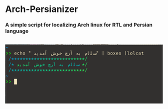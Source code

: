 # Arch-Persianizer
### A simple script for localizing Arch linux for RTL and Persian language
<br>
<img src="https://github.com/wolandark/Arch-Persianizer/blob/master/2023-04-01_02-52.png">
